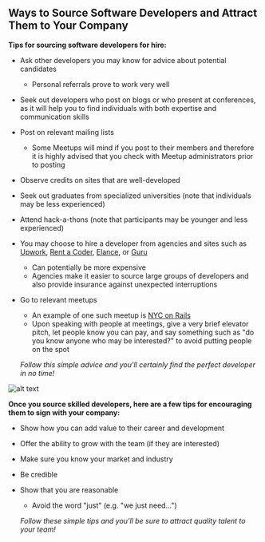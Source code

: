 ## Ways to Source Software Developers and Attract Them to Your Company

 **Tips for sourcing software developers for hire:**

- Ask other developers you may know for advice about potential candidates
  - Personal referrals prove to work very well
- Seek out developers who post on blogs or who present at conferences, as it will help you to find individuals with both expertise and communication skills
- Post on relevant mailing lists
  - Some Meetups will mind if you post to their members and therefore it is highly advised that you check with Meetup administrators prior to posting
- Observe credits on sites that are well-developed
- Seek out graduates from specialized universities (note that individuals may be less experienced)
- Attend hack-a-thons (note that participants may be younger and less experienced)
- You may choose to hire a developer from agencies and sites such as [Upwork](https://www.upwork.com), [Rent a Coder](http://www.rent-acoder.com), [Elance](https://www.elance.com/?r), or [Guru](http://www.guru.com)
  - Can potentially be more expensive
  - Agencies make it easier to source large groups of developers and also provide insurance against unexpected interruptions
- Go to relevant meetups
  - An example of one such meetup is [NYC on Rails](http://www.meetup.com/nyc-on-rails/)
  - Upon speaking with people at meetings, give a very brief elevator pitch, let people know you can pay, and say something such as "do you know anyone who may be interested?" to avoid putting people on the spot


  *Follow this simple advice and you'll certainly find the perfect developer in no time!*
  
 ![alt text](http://cdn.business2community.com/wp-content/uploads/2014/09/hire-the-right-marketing-agency-600x384.jpg "You'll find the best software developer EVER!")
 
 
 **Once you source skilled developers, here are a few tips for encouraging them to sign with your company:**
 
- Show how you can add value to their career and development
- Offer the ability to grow with the team (if they are interested)
- Make sure you know your market and industry
- Be credible
- Show that you are reasonable
  - Avoid the word "just" (e.g. "we just need...")

  *Follow these simple tips and you'll be sure to attract quality talent to your team!*
